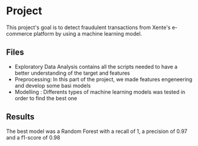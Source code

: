 # Project 
This project's goal is to detect fraudulent transactions  from Xente's e-commerce platform by using a machine learning model. 
## Files
- Exploratory Data Analysis contains all the scripts needed to have a better understanding of the target and features
- Preprocessing: In this part of the project, we made features engeneering and develop some basi models
- Modelling : Differents types of machine learning models was tested in order to find the best one
## Results
The best model was a Random Forest with a recall of 1, a precision of 0.97 and a f1-score of 0.98
